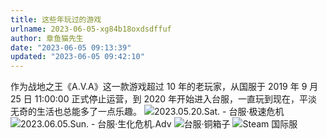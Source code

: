 ```yaml
---
title: 这些年玩过的游戏
urlname: 2023-06-05-xg84b18oxdsdffuf
author: 章鱼猫先生
date: "2023-06-05 09:13:39"
updated: "2023-06-05 09:42:10"
---
```


作为战地之王《A.V.A》这一款游戏超过 10 年的老玩家，从国服于 2019 年 9 月 25 日 11:00:00 正式停止运营，到 2020 年开始进入台服，一直玩到现在，平淡无奇的生活也总能多了一点乐趣。
![2023.05.20.Sat. - 台服·极速危机](https://shub-1251708715.cos.ap-guangzhou.myqcloud.com/elog-notebook-img/FmyzcrYd1zobC_Gc_fbMwM2TqQox.jpeg "2023.05.20.Sat. - 台服·极速危机") ![2023.06.05.Sun. - 台服·生化危机.Adv](https://shub-1251708715.cos.ap-guangzhou.myqcloud.com/elog-notebook-img/Fi1zAGARBgwaoPflLSoWDpfO0Gad.jpeg "2023.06.05.Sun. - 台服·生化危机.Adv")
![台服·铜箱子](https://shub-1251708715.cos.ap-guangzhou.myqcloud.com/elog-notebook-img/FplprU1jPMWJ8jdi3KG2EGLpgRqV.jpeg "台服·铜箱子") ![Steam 国际服](https://shub-1251708715.cos.ap-guangzhou.myqcloud.com/elog-notebook-img/Fsc7_k15ieP_RPERKnG5_i3Jaa-6.jpeg "Steam 国际服")
